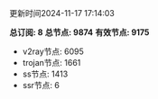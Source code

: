 更新时间2024-11-17 17:14:03

**总订阅: 8**
**总节点: 9874**
**有效节点: 9175**
- v2ray节点: 6095
- trojan节点: 1661
- ss节点: 1413
- ssr节点: 6
